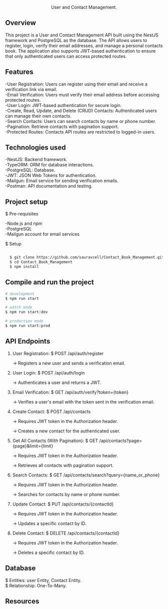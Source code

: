 

  <p align="center">User and Contact Management.</p>
    

<p>

## Overview

This project is a User and Contact Management API built using the NestJS framework and PostgreSQL as the database. The API allows users to register, login, verify their email addresses, and manage a personal contacts book. The application also supports JWT-based authentication to ensure that only authenticated users can access protected routes.

## Features

-User Registration: Users can register using their email and receive a verification link via email.<br>
-Email Verification: Users must verify their email address before accessing protected routes.<br>
-User Login: JWT-based authentication for secure login.<br>
-Create, Read, Update, and Delete (CRUD) Contacts: Authenticated users can manage their own contacts.<br>
-Search Contacts: Users can search contacts by name or phone number.<br>
-Pagination: Retrieve contacts with pagination support.<br>
-Protected Routes: Contacts API routes are restricted to logged-in users.<br>

## Technologies used

  -NestJS: Backend framework.<br>
  -TypeORM: ORM for database interactions.<br>
  -PostgreSQL: Database.<br>
  -JWT: JSON Web Tokens for authentication.<br>
  -Mailgun: Email service for sending verification emails.<br>
  -Postman: API documentation and testing.<br>

## Project setup

  $ Pre-requisites

  -Node.js and npm<br>
  -PostgreSQL<br>
  -Mailgun account for email services<br>

  $ Setup

  ```bash

    $ git clone https://github.com/sauravcell/Contact_Book_Management.git
    $ cd Contact_Book_Management
    $ npm install 

  ```

## Compile and run the project

  ```bash
  # development
  $ npm run start
  
  # watch mode
  $ npm run start:dev
  
  # production mode
  $ npm run start:prod
  ```

## API Endpoints

1. User Registration:
  $ POST /api/auth/register

    -> Registers a new user and sends a verification email.

2. User Login:
  $ POST /api/auth/login

    -> Authenticates a user and returns a JWT.

3. Email Verification:
  $ GET /api/auth/verify?token={token}

    -> Verifies a user's email with the token sent in the verification email.

4. Create Contact:
  $ POST /api/contacts

    -> Requires JWT token in the Authorization header.

    -> Creates a new contact for the authenticated user.

5. Get All Contacts (With Pagination):
  $ GET /api/contacts?page={page}&limit={limit}

    -> Requires JWT token in the Authorization header.

    -> Retrieves all contacts with pagination support.

6. Search Contacts:
  $ GET /api/contacts/search?query={name_or_phone}
  
    -> Requires JWT token in the Authorization header.
  
    -> Searches for contacts by name or phone number.

7. Update Contact:
  $ PUT /api/contacts/{contactId}
  
    -> Requires JWT token in the Authorization header.
  
    -> Updates a specific contact by ID.

8. Delete Contact:
  $ DELETE /api/contacts/{contactId}
  
    -> Requires JWT token in the Authorization header.
  
    -> Deletes a specific contact by ID.

## Database

  $ Entities: user Entity, Contact Entity.<br>
  $ Relationship: One-To-Many.
  
## Resources
</p>


